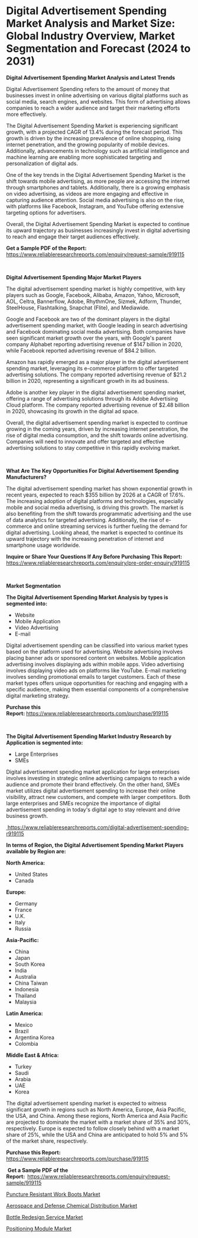 <p><h1>Digital Advertisement Spending Market Analysis and Market Size: Global Industry Overview, Market Segmentation and Forecast (2024 to 2031)</h1></p><p><strong>Digital Advertisement Spending Market Analysis and Latest Trends</strong></p>
<p><p>Digital Advertisement Spending refers to the amount of money that businesses invest in online advertising on various digital platforms such as social media, search engines, and websites. This form of advertising allows companies to reach a wider audience and target their marketing efforts more effectively.</p><p>The Digital Advertisement Spending Market is experiencing significant growth, with a projected CAGR of 13.4% during the forecast period. This growth is driven by the increasing prevalence of online shopping, rising internet penetration, and the growing popularity of mobile devices. Additionally, advancements in technology such as artificial intelligence and machine learning are enabling more sophisticated targeting and personalization of digital ads.</p><p>One of the key trends in the Digital Advertisement Spending Market is the shift towards mobile advertising, as more people are accessing the internet through smartphones and tablets. Additionally, there is a growing emphasis on video advertising, as videos are more engaging and effective in capturing audience attention. Social media advertising is also on the rise, with platforms like Facebook, Instagram, and YouTube offering extensive targeting options for advertisers.</p><p>Overall, the Digital Advertisement Spending Market is expected to continue its upward trajectory as businesses increasingly invest in digital advertising to reach and engage their target audiences effectively.</p></p>
<p><strong>Get a Sample PDF of the Report:&nbsp;</strong> <a href="https://www.reliableresearchreports.com/enquiry/request-sample/919115">https://www.reliableresearchreports.com/enquiry/request-sample/919115</a></p>
<p>&nbsp;</p>
<p><strong>Digital Advertisement Spending Major Market Players</strong></p>
<p><p>The digital advertisement spending market is highly competitive, with key players such as Google, Facebook, Alibaba, Amazon, Yahoo, Microsoft, AOL, Celtra, Bannerflow, Adobe, RhythmOne, Sizmek, Adform, Thunder, SteelHouse, Flashtalking, Snapchat (Flite), and Mediawide.</p><p>Google and Facebook are two of the dominant players in the digital advertisement spending market, with Google leading in search advertising and Facebook dominating social media advertising. Both companies have seen significant market growth over the years, with Google's parent company Alphabet reporting advertising revenue of $147 billion in 2020, while Facebook reported advertising revenue of $84.2 billion.</p><p>Amazon has rapidly emerged as a major player in the digital advertisement spending market, leveraging its e-commerce platform to offer targeted advertising solutions. The company reported advertising revenue of $21.2 billion in 2020, representing a significant growth in its ad business.</p><p>Adobe is another key player in the digital advertisement spending market, offering a range of advertising solutions through its Adobe Advertising Cloud platform. The company reported advertising revenue of $2.48 billion in 2020, showcasing its growth in the digital ad space.</p><p>Overall, the digital advertisement spending market is expected to continue growing in the coming years, driven by increasing internet penetration, the rise of digital media consumption, and the shift towards online advertising. Companies will need to innovate and offer targeted and effective advertising solutions to stay competitive in this rapidly evolving market.</p></p>
<p>&nbsp;</p>
<p><strong>What Are The Key Opportunities For Digital Advertisement Spending Manufacturers?</strong></p>
<p><p>The digital advertisement spending market has shown exponential growth in recent years, expected to reach $355 billion by 2026 at a CAGR of 17.6%. The increasing adoption of digital platforms and technologies, especially mobile and social media advertising, is driving this growth. The market is also benefiting from the shift towards programmatic advertising and the use of data analytics for targeted advertising. Additionally, the rise of e-commerce and online streaming services is further fueling the demand for digital advertising. Looking ahead, the market is expected to continue its upward trajectory with the increasing penetration of internet and smartphone usage worldwide.</p></p>
<p><strong>Inquire or Share Your Questions If Any Before Purchasing This Report:</strong> <a href="https://www.reliableresearchreports.com/enquiry/pre-order-enquiry/919115">https://www.reliableresearchreports.com/enquiry/pre-order-enquiry/919115</a></p>
<p>&nbsp;</p>
<p><strong>Market Segmentation</strong></p>
<p><strong>The Digital Advertisement Spending Market Analysis by types is segmented into:</strong></p>
<p><ul><li>Website</li><li>Mobile Application</li><li>Video Advertising</li><li>E-mail</li></ul></p>
<p><p>Digital advertisement spending can be classified into various market types based on the platform used for advertising. Website advertising involves placing banner ads or sponsored content on websites. Mobile application advertising involves displaying ads within mobile apps. Video advertising involves displaying video ads on platforms like YouTube. E-mail marketing involves sending promotional emails to target customers. Each of these market types offers unique opportunities for reaching and engaging with a specific audience, making them essential components of a comprehensive digital marketing strategy.</p></p>
<p><strong>Purchase this Report:&nbsp;</strong><a href="https://www.reliableresearchreports.com/purchase/919115">https://www.reliableresearchreports.com/purchase/919115</a></p>
<p>&nbsp;</p>
<p><strong>The Digital Advertisement Spending Market Industry Research by Application is segmented into:</strong></p>
<p><ul><li>Large Enterprises</li><li>SMEs</li></ul></p>
<p><p>Digital advertisement spending market application for large enterprises involves investing in strategic online advertising campaigns to reach a wide audience and promote their brand effectively. On the other hand, SMEs market utilizes digital advertisement spending to increase their online visibility, attract new customers, and compete with larger competitors. Both large enterprises and SMEs recognize the importance of digital advertisement spending in today's digital age to stay relevant and drive business growth.</p></p>
<p><a href="https://www.reliableresearchreports.com/digital-advertisement-spending-r919115">&nbsp;https://www.reliableresearchreports.com/digital-advertisement-spending-r919115</a></p>
<p><strong>In terms of Region, the Digital Advertisement Spending Market Players available by Region are:</strong></p>
<p>
    <p> <strong> North America: </strong>
        <ul>
            <li>United States</li>
            <li>Canada</li>
        </ul>
        </p> 
    <p> <strong> Europe: </strong>
        <ul>
            <li>Germany</li>
            <li>France</li>
            <li>U.K.</li>
            <li>Italy</li>
            <li>Russia</li>
        </ul>
        </p> 
    <p> <strong> Asia-Pacific: </strong>
        <ul>
            <li>China</li>
            <li>Japan</li>
            <li>South Korea</li>
            <li>India</li>
            <li>Australia</li>
            <li>China Taiwan</li>
            <li>Indonesia</li>
            <li>Thailand</li>
            <li>Malaysia</li>
        </ul>
        </p> 
    <p> <strong> Latin America: </strong>
        <ul>
            <li>Mexico</li>
            <li>Brazil</li>
            <li>Argentina Korea</li>
            <li>Colombia</li>
        </ul>
        </p> 
    <p> <strong> Middle East & Africa: </strong>
        <ul>
            <li>Turkey</li>
            <li>Saudi</li>
            <li>Arabia</li>
            <li>UAE</li>
            <li>Korea</li>
        </ul>
    </p>
    </p>
<p><p>The digital advertisement spending market is expected to witness significant growth in regions such as North America, Europe, Asia Pacific, the USA, and China. Among these regions, North America and Asia Pacific are projected to dominate the market with a market share of 35% and 30%, respectively. Europe is expected to follow closely behind with a market share of 25%, while the USA and China are anticipated to hold 5% and 5% of the market share, respectively.</p></p>
<p><strong>Purchase this Report: </strong><a href="https://www.reliableresearchreports.com/purchase/919115">https://www.reliableresearchreports.com/purchase/919115</a></p>
<p>&nbsp;<strong>Get a Sample PDF of the Report:&nbsp;&nbsp;</strong><a href="https://www.reliableresearchreports.com/enquiry/request-sample/919115">https://www.reliableresearchreports.com/enquiry/request-sample/919115</a></p>
<p><strong></strong></p>
<p><p><a href="https://www.linkedin.com/pulse/puncture-resistant-work-boots-market-size-outlook-forecast-2024-bwvjf?trackingId=mBFBd589aLM3Vaa3kSWp8Q%3D%3D">Puncture Resistant Work Boots Market</a></p><p><a href="https://github.com/RichRobinson5/Market-Research-Report-List-5/blob/main/aerospace-and-defense-chemical-distribution-market.md">Aerospace and Defense Chemical Distribution Market</a></p><p><a href="https://github.com/LibbySpencer2018/Market-Research-Report-List-1/blob/main/bottle-redesign-service-market.md">Bottle Redesign Service Market</a></p><p><a href="https://www.linkedin.com/pulse/positioning-module-market-outlook-industry-overview-forecast-sbjcf?trackingId=0hvV%2FeqOLUeItMPsWn9jbw%3D%3D">Positioning Module Market</a></p></p>